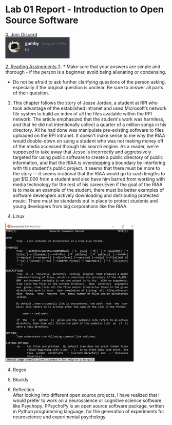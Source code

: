 # Lab 01 Report - Introduction to Open Source Software

<span style="text-decoration: underline">0. Join Discord </span> <br/>
<img width="200" alt="portfolio_view" src=screenshot.PNG>

<span style="text-decoration: underline">2. Reading Assingments </span>
2. * Make sure that your answers are simple and thorough - if the person is a beginner, avoid being alienating or condensing. <br/>
   * Do not be afraid to ask further clarifying questions of the person asking, especially if the original question is unclear. Be sure to answer all parts of their question. <br/>

3. This chapter follows the story of Jesse Jordan, a student at RPI who took advantage of the established intranet and used Microsoft’s network file system to build an index of all the files available within the RPI network. The article emphasized that the student's work was harmless, and that he did not intentionally collect a quarter of a million songs in his directory. All he had done was manipulate pre-existing software to files uploaded on the RPI intranet. It doesn't make sense to me why the RIAA would double-down on suing a student who was not making money off of the media accessed through his search engine. As a reader, we're supposed to take away that Jesse is incorrectly and aggressively targeted for using public software to create a public directory of public information, and that the RIAA is overstepping a boundary by interfering with this student's public project. It seems that there must be more to the story -- it seems irrational that the RIAA would go to such lengths to get $12,000 from a student and also have him barred from working with media technology for the rest of his career.Even if the goal of the RIAA is to make an example of the student, there must be better examples of software developers actively downloading and distributing protected msuic. There must be standards put in place to protect students and young developers from big corporations like the RIAA. 

3. Linux <br/>
<img width="400" alt="portfolio_view" src=tree.PNG>

4. Regex <br/>

5. Blockly <br/>
  
6. Reflection <br/>
After looking into different open source projects, I have realized that I would prefer to work on a neuroscience or cognitive science software like Psychopy. PPsychoPy is an open source software package, written in Python programming language, for the generation of experiments for neuroscience and experimental psychology
